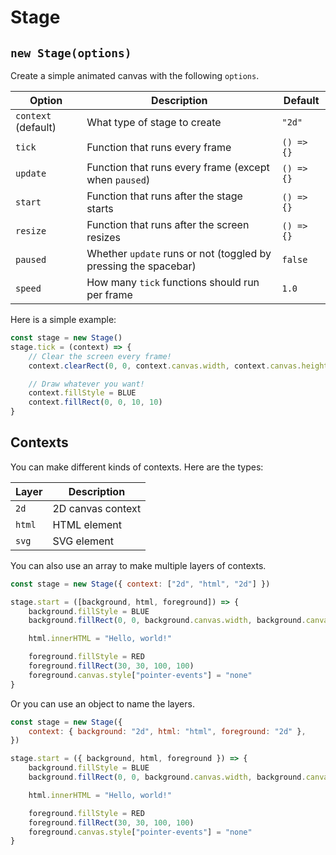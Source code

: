 # Stage

## `new Stage(options)`

Create a simple animated canvas with the following `options`.

| Option              | Description                                                     | Default    |
| ------------------- | --------------------------------------------------------------- | ---------- |
| `context` (default) | What type of stage to create                                    | `"2d"`     |
| `tick`              | Function that runs every frame                                  | `() => {}` |
| `update`            | Function that runs every frame (except when `paused`)           | `() => {}` |
| `start`             | Function that runs after the stage starts                       | `() => {}` |
| `resize`            | Function that runs after the screen resizes                     | `() => {}` |
| `paused`            | Whether `update` runs or not (toggled by pressing the spacebar) | `false`    |
| `speed`             | How many `tick` functions should run per frame                  | `1.0`      |

Here is a simple example:

```javascript
const stage = new Stage()
stage.tick = (context) => {
	// Clear the screen every frame!
	context.clearRect(0, 0, context.canvas.width, context.canvas.height)

	// Draw whatever you want!
	context.fillStyle = BLUE
	context.fillRect(0, 0, 10, 10)
}
```

## Contexts

You can make different kinds of contexts. Here are the types:

| Layer  | Description       |
| ------ | ----------------- |
| `2d`   | 2D canvas context |
| `html` | HTML element      |
| `svg`  | SVG element       |

You can also use an array to make multiple layers of contexts.

```javascript
const stage = new Stage({ context: ["2d", "html", "2d"] })

stage.start = ([background, html, foreground]) => {
	background.fillStyle = BLUE
	background.fillRect(0, 0, background.canvas.width, background.canvas.height)

	html.innerHTML = "Hello, world!"

	foreground.fillStyle = RED
	foreground.fillRect(30, 30, 100, 100)
	foreground.canvas.style["pointer-events"] = "none"
}
```

Or you can use an object to name the layers.

```javascript
const stage = new Stage({
	context: { background: "2d", html: "html", foreground: "2d" },
})

stage.start = ({ background, html, foreground }) => {
	background.fillStyle = BLUE
	background.fillRect(0, 0, background.canvas.width, background.canvas.height)

	html.innerHTML = "Hello, world!"

	foreground.fillStyle = RED
	foreground.fillRect(30, 30, 100, 100)
	foreground.canvas.style["pointer-events"] = "none"
}
```
